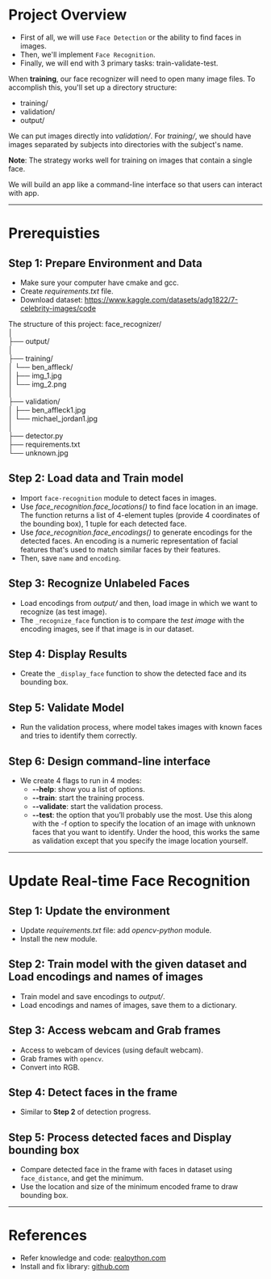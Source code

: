 # Project Overview
- First of all, we will use `Face Detection` or the ability to find faces in images.
- Then, we'll implement `Face Recognition`.
- Finally, we will end with 3 primary tasks: train-validate-test.

When **training**, our face recognizer will need to open many image files. To accomplish this, you'll set up a directory structure:
- training/
- validation/
- output/

We can put images directly into *validation/*. For *training/*, we should have images separated by subjects into directories with the subject's name.

**Note**: The strategy works well for training on images that contain a single face.

We will build an app like a command-line interface so that users can interact with app.

------------------------------------------------------------------------------------------------------------------
# Prerequisties
## Step 1: Prepare Environment and Data

- Make sure your computer have cmake and gcc.
- Create *requirements.txt* file.
- Download dataset: https://www.kaggle.com/datasets/adg1822/7-celebrity-images/code

The structure of this project:
face_recognizer/  
│  
├── output/  
│  
├── training/  
│   └── ben_affleck/  
│       ├── img_1.jpg  
│       └── img_2.png  
│  
├── validation/  
│   ├── ben_affleck1.jpg  
│   └── michael_jordan1.jpg  
│  
├── detector.py  
├── requirements.txt  
└── unknown.jpg  

## Step 2: Load data and Train model
- Import `face-recognition` module to detect faces in images.
- Use *face_recognition.face_locations()* to find face location in an image. The function returns a list of 4-element tuples (provide 4 coordinates of the bounding box), 1 tuple for each detected face.
- Use *face_recognition.face_encodings()* to generate encodings for the detected faces. An encoding is a numeric representation of facial features that's used to match similar faces by their features.
- Then, save `name` and `encoding`.

## Step 3: Recognize Unlabeled Faces
- Load encodings from *output/* and then, load image in which we want to recognize (as test image).
- The `_recognize_face` function is to compare the *test image* with the encoding images, see if that image is in our dataset.

## Step 4: Display Results
- Create the `_display_face` function to show the detected face and its bounding box.

## Step 5: Validate Model
- Run the validation process, where model takes images with known faces and tries to identify them correctly.

## Step 6: Design command-line interface
- We create 4 flags to run in 4 modes:
    - **--help**: show you a list of options.
    - **--train**: start the training process.
    - **--validate**: start the validation process.
    - **--test**: the option that you’ll probably use the most. Use this along with the -f option to specify the location of an image with unknown faces that you want to identify. Under the hood, this works the same as validation except that you specify the image location yourself.
------------------------------------------------------------------------------------------------------------------
# Update Real-time Face Recognition
## Step 1: Update the environment
- Update *requirements.txt* file: add *opencv-python* module.
- Install the new module.

## Step 2: Train model with the given dataset and Load encodings and names of images
- Train model and save encodings to *output/*.
- Load encodings and names of images, save them to a dictionary.

## Step 3: Access webcam and Grab frames 
- Access to webcam of devices (using default webcam).
- Grab frames with `opencv`.
- Convert into RGB.

## Step 4: Detect faces in the frame
- Similar to **Step 2** of detection progress.

## Step 5: Process detected faces and Display bounding box
- Compare detected face in the frame with faces in dataset using `face_distance`, and get the minimum.
- Use the location and size of the minimum encoded frame to draw bounding box.

------------------------------------------------------------------------------------------------------------------
# References
- Refer knowledge and code: [realpython.com](https://realpython.com/face-recognition-with-python/)  
- Install and fix library: [github.com](https://github.com/sachadee/Dlib)
